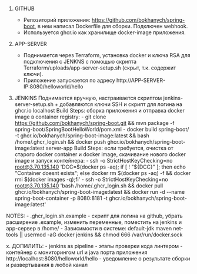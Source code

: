 1. GITHUB
    - Репозиторий приложения: https://github.com/bokhanych/spring-boot, в нем написал Dockerfile для сборки. Подключен webhook.
    - Используется ghcr.io как хранилище docker-image приложения.

2. APP-SERVER
    - Поднимается через Terraform, установка docker и ключа RSA для подключения с JENKNS с помощью скрипта Terraform/uploads/app-server-setup.sh (скрыт, т.к. содержит ключи). 
    - Приложение запускается по адресу http://APP-SERVER-IP:8080/helloworld/hello

3. JENKINS 
    Поднимается вручную, настраивается скриптом jenkins-server-setup.sh + добавляются ключи SSH и скрипт для логина на ghcr.io
    localhost Build Steps: сборка приложения и отправка docker image в container registry:
        - git clone https://github.com/bokhanych/spring-boot.git && mvn package -f spring-boot/SpringBootHelloWorld/pom.xml
        - docker build spring-boot/ -t ghcr.io/bokhanych/spring-boot-image:latest && bash /home/.ghcr_login.sh && docker push ghcr.io/bokhanych/spring-boot-image:latest
    server-app Build Steps: если требуется, очистка от старого docker container и docker image, скачивание нового docker image и запуск контейнера:
        - ssh -o StrictHostKeyChecking=no root@3.70.135.140 'DCC=$(docker ps -aq); if [ ! "${DCC}" ]; then echo "Container doesnt exists"; else docker rm $(docker ps -aq) -f && docker rmi $(docker images -q);fi'
        - ssh -o StrictHostKeyChecking=no root@3.70.135.140 'bash /home/.ghcr_login.sh && docker pull ghcr.io/bokhanych/spring-boot-image:latest && docker run -d --name spring-boot-container -p 8080:8181 -t ghcr.io/bokhanych/spring-boot-image:latest'

NOTES:
    - .ghcr_login.sh.example - скрипт для логина на github, убрать расширение .example, изменить переменные, поместить на jenkins и app-сервер в /home/
    - Зависимости в системе: default-jdk maven net-tools || usermod -aG docker jenkins && chmod 666 /var/run/docker.sock

х. ДОПИЛИТЬ: 
    - jenkins as pipeline
    - этапы проверки кода линтером
    - контейнер с мониторингом url и java порта приложения http://localhost:8080/helloworld/hello
    - уведомление о результате сборки и развертывания в любой канал